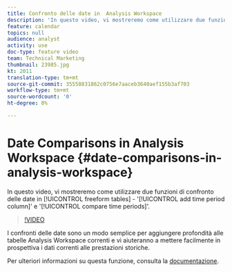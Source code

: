```yaml
---
title: Confronto delle date in  Analysis Workspace
description: 'In questo video, vi mostreremo come utilizzare due funzioni di confronto delle date nelle tabelle a forma libera: "Aggiungi colonna periodo di tempo" e "Confronta periodi di tempo".'
feature: calendar
topics: null
audience: analyst
activity: use
doc-type: feature video
team: Technical Marketing
thumbnail: 23985.jpg
kt: 2011
translation-type: tm+mt
source-git-commit: 35558831862c0756e7aaceb3640aef155b3af703
workflow-type: tm+mt
source-wordcount: '0'
ht-degree: 0%

---
```



# Date Comparisons in Analysis Workspace {#date-comparisons-in-analysis-workspace}

In questo video, vi mostreremo come utilizzare due funzioni di confronto delle date in [!UICONTROL freeform tables] - &#39;[!UICONTROL add time period column]&#39; e &#39;[!UICONTROL compare time periods]&#39;.

>[!VIDEO](https://video.tv.adobe.com/v/23985/?quality=12)

I confronti delle date sono un modo semplice per aggiungere profondità alle tabelle Analysis Workspace  correnti e vi aiuteranno a mettere facilmente in prospettiva i dati correnti alle prestazioni storiche.

Per ulteriori informazioni su questa funzione, consulta la [documentazione](https://marketing.adobe.com/resources/help/en_US/analytics/analysis-workspace/time_comparison.html).
